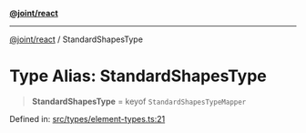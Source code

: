 [**@joint/react**](../README.md)

***

[@joint/react](../README.md) / StandardShapesType

# Type Alias: StandardShapesType

> **StandardShapesType** = keyof `StandardShapesTypeMapper`

Defined in: [src/types/element-types.ts:21](https://github.com/samuelgja/joint/blob/main/packages/joint-react/src/types/element-types.ts#L21)
